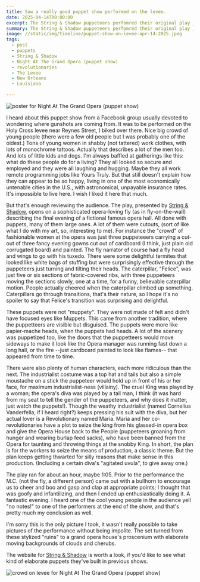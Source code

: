 ```yaml
---
title: Saw a really good puppet show performed on the levee.
date: 2025-04-14T00:00:00
excerpt: The String & Shadow puppeteers perfomred their original play _A Night At The Grand Opera_.
summary: The String & Shadow puppeteers perfomred their original play _A Night At The Grand Opera_.
image: //static/img/timeline/puppet-show-on-levee-apr-14-2025.jpeg
tags:
  - post
  - puppets
  - String & Shadow
  - Night At The Grand Opera (puppet show)
  - revolutionaries
  - The Levee
  - New Orleans
  - Louisiana

---
```


![poster for Night At The Grand Opera (puppet show)](/static/img/timeline/puppet-show-poster-apr-14-2025.jpg)

I heard about this puppet show from a Facebook group usually devoted to wondering where gunshots are coming from. It was to be performed on the Holy Cross levee near Reynes Street, I biked over there. Nice big crowd of young people (there were a few old people but I was probably one of the oldest.) Tons of young women in shabby (not tattered) work clothes, with lots of monochrome tattoos. Actually that describes a lot of the men too. And lots of little kids and dogs. I'm always baffled at gatherings like this: what do these people do for a living? They all looked so secure and employed and they were all laughing and hugging. Maybe they all work remote programming jobs like Yours Truly. But that still doesn't explain how they can appear to be so happy, living in one of the most economically untenable cities in the U.S., with astronomical, unpayable insurance rates. It's impossible to live here. I wish I liked it here that much.

But that's enough reviewing the audience. The play, presented by [String & Shadow](https://www.stringandshadow.com/), opens on a sophisticated opera-loving fly (as in fly-on-the-wall) describing the final evening of a fictional famous opera hall. All done with puppets, many of them large ones. A lot of them were cutouts, (sort of like what I do with my art, so, interesting to me). For instance the "crowd" of fashionable women at the opera was just three puppeteeers carrying a cut-out of three fancy evening gowns cut out of cardboard (I think, just plain old corrugated board) and painted. The fly narrator of course had a fly head and wings to go with his tuxedo. There were some delightful termites that looked like white bags of stuffing but were surprisingly effective through the puppeteers just turning and tilting their heads. The caterpillar, "Felice", was just five or six sections of fabric-covered ribs, with three puppeteers moving the sections slowly, one at a time, for a funny, believable caterpillar motion. People actually cheered when the caterpillar climbed up something. Caterpillars go through transitions, that's their nature, so I hope it's no spoiler to say that Felice's transition was surprising and delightful.

These puppets were not "muppety". They were not made of felt and didn't have focused eyes like Muppets. This came from another tradition, where the puppetteers are visible but disguised. The puppets were more like papier-mache heads, when the puppets had heads. A lot of the scenery was puppetized too, like the doors that the puppetteers would move sideways to make it look like the Opera manager was running fast down a long hall, or the fire --just cardboard painted to look like flames-- that appeared from time to time.

There were also plenty of human characters, each more ridiculous than the next. The industrialist costume was a top hat and tails but also a simple moustache on a stick the puppeteer would hold up in front of his or her face, for maximum industrialist-ness (villainy). The cruel King was played by a woman; the opera's diva was played by a tall man, I think (it was hard from my seat to tell the gender of the puppeteers, and why does it matter, just watch the puppets!). Though the weathy industrialist (named Cornelius Vanderfella, if I heard right?) keeps pressing his suit with the diva, but her actual lover is a Revolutionary named Maria. Maria and her co-revolutionaries have a plot to seize the king from his glassed-in opera box and give the Opera House back to the People (puppeteers groaning from hunger and wearing burlap feed sacks), who have been banned from the Opera for taunting and throwing things at the snobby King. In short, the plan is for the workers to seize the means of production, a classic theme. But the plan keeps getting thwarted for silly reasons that make sense in this production. (Including a certain diva's "agitated uvula", to give away one.)

The play ran for about an hour, maybe 1:05. Prior to the performance the M.C. (not the fly, a different person) came out with a bullhorn to encourage us to cheer and boo and gasp and clap at appropriate points; I thought that was goofy and infantilizing, and then I ended up enthusiastically doing it. A fantastic evening. I heard one of the cool young people in the audience yell "no notes!" to one of the performers at the end of the show, and that's pretty much my conclusion as well.

I'm sorry this is the only picture I took, it wasn't really possible to take pictures of the performance without being impolite. The set turned from these stylized "ruins" to a grand opera house's proscenium with elaborate moving backgrounds of clouds and cherubs.

The website for [String & Shadow](https://www.stringandshadow.com/) is worth a look, if you'd like to see what kind of elaborate puppets they've built in previous shows.

![crowd on levee for Night At The Grand Opera (puppet show)](/static/img/timeline/puppet-show-on-levee-apr-14-2025.jpeg)
